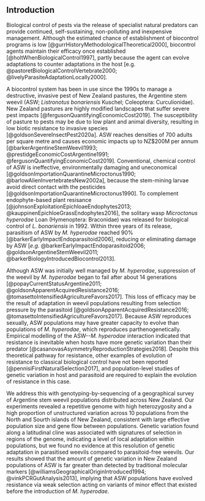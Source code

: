 ## Introduction

Biological control of pests via the release of specialist natural predators can provide continued, self-sustaining, non-polluting and inexpensive management.
Although the estimated chance of establishment of biocontrol programs is low [@gurrHistoryMethodologicalTheoretical2000], biocontrol agents maintain their efficacy once established [@holtWhenBiologicalControl1997], partly because the agent can evolve adaptations to counter adaptations in the host [e.g. @pastoretBiologicalControlVertebrate2000; @livelyParasiteAdaptationLocally2000].

A biocontrol system has been in use since the 1990s to manage a destructive, invasive pest of New Zealand pastures, the Argentine stem weevil (ASW; *Listronotus bonariensis* Kuschel; Coleoptera: Curculionidae).
New Zealand pastures are highly modified landscapes that suffer severe pest impacts [@fergusonQuantifyingEconomicCost2019].
The susceptibility of pasture to pests may be due to low plant and animal diversity, resulting in low biotic resistance to invasive species [@goldsonSevereInsectPest2020a].
ASW reaches densities of 700 adults per square metre and causes economic impacts up to NZ$200M per annum [@barkerArgentineStemWeevil1993; @prestidgeEconomicCostArgentine1991; @fergusonQuantifyingEconomicCost2019].
Conventional, chemical control of ASW is ineffective, environmentally damaging and uneconomical [@goldsonImportationQuarantineMicroctonus1990; @barlowAlienInvertebratesNew2002a], because the stem-mining larvae avoid direct contact with the pesticides [@goldsonImportationQuarantineMicroctonus1990].
To complement endophyte-based plant resisance [@johnsonExploitationEpichloaeEndophytes2013; @kauppinenEpichloeGrassEndophytes2016], the solitary wasp *Microctonus hyperodae* Loan (Hymenoptera: Braconidae) was released for biological control of *L. bonariensis* in 1992.
Within three years of its release, parasitism of ASW by *M. hyperodae* reached 90% [@barkerEarlyImpactEndoparasitoid2006], reducing or eliminating damage by ASW [*e.g.* @barkerEarlyImpactEndoparasitoid2006; @goldsonArgentineStemWeevil2011; @barkerBiologyIntroducedBiocontrol2013].

Although ASW was initially well managed by *M. hyperodae*, suppression of the weevil by *M. hyperodae* began to fail after about 14 generations [@popayCurrentStatusArgentine2011; @goldsonApparentAcquiredResistance2016; @tomasettoIntensifiedAgricultureFavors2017].
This loss of efficacy may be the result of adaptation in weevil populations resulting from selection pressure by the parasitoid [@goldsonApparentAcquiredResistance2016; @tomasettoIntensifiedAgricultureFavors2017].
Because ASW reproduces sexually, ASW populations may have greater capacity to evolve than populations of *M. hyperodae*, which reproduces parthenogenetically.
Empirical modelling of the ASW--*M. hyperodae* interaction indicated that resistance is inevitable when hosts have more genetic variation than their predator [@casanovasAsymmetryReproductionStrategies2018].
Despite this theoretical pathway for resistance, other examples of evolution of resistance to classical biological control have not been reported [@pennisiFirstNaturalSelection2017], and population-level studies of genetic variation in host and parasitoid are required to explain the evolution of resistance in this case.

We address this with genotyping-by-sequencing of a geographical survey of Argentine stem weevil populations distributed across New Zealand.
Our experiments revealed a repetitive genome with high heterozygosity and a high proportion of unstructured variation across 10 populations from the North and Sourth islands of New Zealand, consistent with large effective population size and gene flow between populations.
Genetic variation found along a latitudinal cline was associated with signatures of selection in regions of the genome, indicating a level of local adaptation within populations, but we found no evidence at this resolution of genetic adaptation in parasitised weevils compared to parasitoid-free weevils.
Our results showed that the amount of genetic variation in New Zealand populations of ASW is far greater than detected by traditional molecular markers [@williamsGeographicalOriginIntroduced1994; @vinkPCRGutAnalysis2013], implying that ASW populations have evolved resistance via weak selection acting on variants of minor effect that existed before the introduction of *M. hyperodae*.
